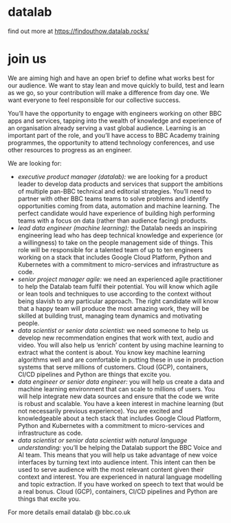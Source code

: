 # datalab

find out more at https://findouthow.datalab.rocks/

# join us

We are aiming high and have an open brief to define what works best for our audience. We want to stay lean and move quickly to build, test and learn as we go, so your contribution will make a difference from day one. We want everyone to feel responsible for our collective success.

You’ll have the opportunity to engage with engineers working on other BBC apps and services, tapping into the wealth of knowledge and experience of an organisation already serving a vast global audience. Learning is an important part of the role, and you’ll have access to BBC Academy training programmes, the opportunity to attend technology conferences, and use other resources to progress as an engineer.

We are looking for:

- *executive product manager (datalab):* we are looking for a product leader to develop data products and services that support the ambitions of multiple pan-BBC technical and editorial strategies. You’ll need to partner with other BBC teams teams to solve problems and identify opportunities coming from data, automation and machine learning. The perfect candidate would have experience of building high performing teams with a focus on data (rather than audience facing) products.
- *lead data engineer (machine learning):* the Datalab needs an inspiring engineering lead who has deep technical knowledge and experience (or a willingness) to take on the people management side of things. This role will be responsible for a talented team of up to ten engineers working on a stack that includes Google Cloud Platform, Python and Kubernetes with a commitment to micro-services and infrastructure as code.
- *senior project manager agile:* we need an experienced agile practitioner to help the Datalab team fulfil their potential. You will know which agile or lean tools and techniques to use according to the context without being slavish to any particular approach. The right candidate will know that a happy team will produce the most amazing work, they will be skilled at building trust, managing team dynamics and motivating people.
- *data scientist or senior data scientist:* we need someone to help us develop new recommendation engines that work with text, audio and video. You will also help us ‘enrich’ content by using machine learning to extract what the content is about. You know key machine learning algorithms well and are comfortable in putting these in use in production systems that serve millions of customers. Cloud (GCP), containers, CI/CD pipelines and Python are things that excite you.
- *data engineer or senior data engineer:* you will help us create a data and machine learning environment that can scale to millions of users. You will help integrate new data sources and ensure that the code we write is robust and scalable. You have a keen interest in machine learning (but not necessarily previous experience). You are excited and knowledgeable about a tech stack that includes Google Cloud Platform, Python and Kubernetes with a commitment to micro-services and infrastructure as code.
- *data scientist or senior data scientist with natural language understanding:* you’ll be helping the Datalab support the BBC Voice and AI team. This means that you will help us take advantage of new voice interfaces by turning text into audience intent. This intent can then be used to serve audience with the most relevant content given their context and interest. You are experienced in natural language modelling and topic extraction. If you have worked on speech to text that would be a real bonus. Cloud (GCP), containers, CI/CD pipelines and Python are things that excite you.

For more details email datalab @ bbc.co.uk
